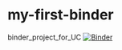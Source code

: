 # my-first-binder
binder_project_for_UC
[![Binder](https://mybinder.org/badge_logo.svg)](https://mybinder.org/v2/gh/blackhawk94-tesla/my-first-binder.git/HEAD)
